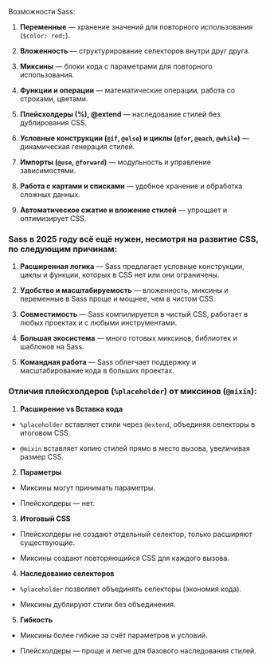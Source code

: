 Возможности Sass:

1. **Переменные** — хранение значений для повторного использования (`$color: red;`).
    
2. **Вложенность** — структурирование селекторов внутри друг друга.
    
3. **Миксины** — блоки кода с параметрами для повторного использования.
    
4. **Функции и операции** — математические операции, работа со строками, цветами.
    
5. **Плейсхолдеры (%), @extend** — наследование стилей без дублирования CSS.
    
6. **Условные конструкции (`@if`, `@else`) и циклы (`@for`, `@each`, `@while`)** — динамическая генерация стилей.
    
7. **Импорты (`@use`, `@forward`)** — модульность и управление зависимостями.
    
8. **Работа с картами и списками** — удобное хранение и обработка сложных данных.
    
9. **Автоматическое сжатие и вложение стилей** — упрощает и оптимизирует CSS.

### Sass в 2025 году всё ещё нужен, несмотря на развитие CSS, по следующим причинам:

1. **Расширенная логика** — Sass предлагает условные конструкции, циклы и функции, которых в CSS нет или они ограничены.
    
2. **Удобство и масштабируемость** — вложенность, миксины и переменные в Sass проще и мощнее, чем в чистом CSS.
    
3. **Совместимость** — Sass компилируется в чистый CSS, работает в любых проектах и с любыми инструментами.
    
4. **Большая экосистема** — много готовых миксинов, библиотек и шаблонов на Sass.
    
5. **Командная работа** — Sass облегчает поддержку и масштабирование кода в больших проектах.

### Отличия плейсхолдеров (`%placeholder`) от миксинов (`@mixin`):

1. **Расширение vs Вставка кода**
    

- `%placeholder` вставляет стили через `@extend`, объединяя селекторы в итоговом CSS.
    
- `@mixin` вставляет копию стилей прямо в место вызова, увеличивая размер CSS.
    

2. **Параметры**
    

- Миксины могут принимать параметры.
    
- Плейсхолдеры — нет.
    

3. **Итоговый CSS**
    

- Плейсхолдеры не создают отдельный селектор, только расширяют существующие.
    
- Миксины создают повторяющийся CSS для каждого вызова.
    

4. **Наследование селекторов**
    

- `%placeholder` позволяет объединять селекторы (экономия кода).
    
- Миксины дублируют стили без объединения.
    

5. **Гибкость**
    

- Миксины более гибкие за счёт параметров и условий.
    
- Плейсхолдеры — проще и легче для базового наследования стилей.